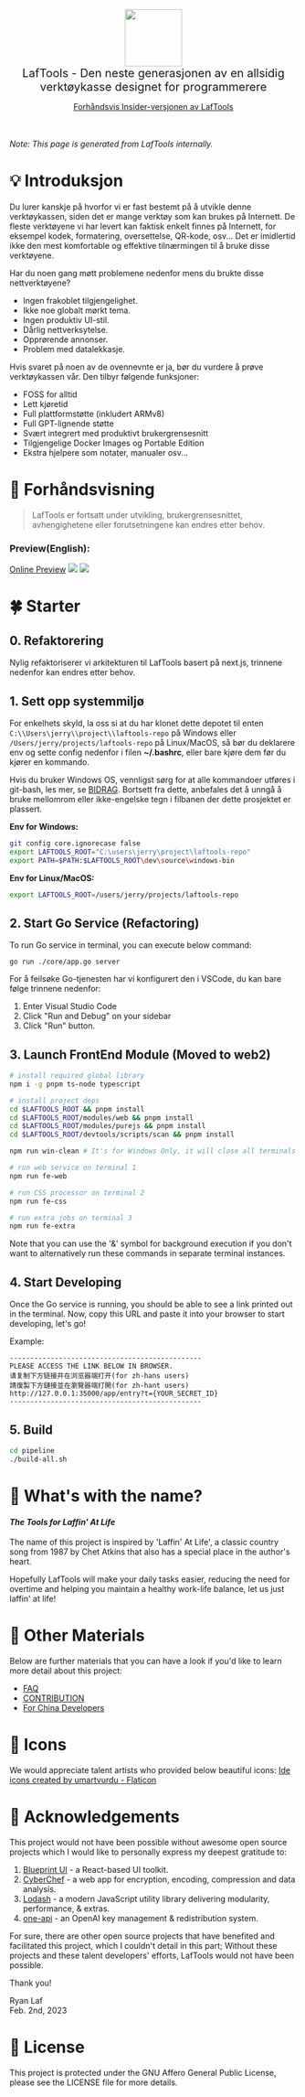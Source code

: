 <p align="center">
<img width="100" src="https://github.com/work7z/LafTools/blob/dev/modules/web2/public/static/icon.png?raw=true"></img>
<br>
<span style="font-size:20px">LafTools - Den neste generasjonen av en allsidig verktøykasse designet for programmerere
</span>
<center>
<div style="text-align:center;">
<a target="_blank" href="http://cloud.laf-tools.com">Forhåndsvis Insider-versjonen av LafTools</a>
</div>
</center>
<br><br>
</p>

<i>Note: This page is generated from LafTools internally.</i>

# 💡 Introduksjon

Du lurer kanskje på hvorfor vi er fast bestemt på å utvikle denne verktøykassen, siden det er mange verktøy som kan brukes på Internett. De fleste verktøyene vi har levert kan faktisk enkelt finnes på Internett, for eksempel kodek, formatering, oversettelse, QR-kode, osv... Det er imidlertid ikke den mest komfortable og effektive tilnærmingen til å bruke disse verktøyene.

Har du noen gang møtt problemene nedenfor mens du brukte disse nettverktøyene?

- Ingen frakoblet tilgjengelighet.
- Ikke noe globalt mørkt tema.
- Ingen produktiv UI-stil.
- Dårlig nettverksytelse.
- Opprørende annonser.
- Problem med datalekkasje.

Hvis svaret på noen av de ovennevnte er ja, bør du vurdere å prøve verktøykassen vår. Den tilbyr følgende funksjoner:

- FOSS for alltid
- Lett kjøretid
- Full plattformstøtte (inkludert ARMv8)
- Full GPT-lignende støtte
- Svært integrert med produktivt brukergrensesnitt
- Tilgjengelige Docker Images og Portable Edition
- Ekstra hjelpere som notater, manualer osv...

# 🌠 Forhåndsvisning

> LafTools er fortsatt under utvikling, brukergrensesnittet, avhengighetene eller forutsetningene kan endres etter behov.

### Preview(English):

[Online Preview](http://cloud.laf-tools.com)
![](https://github.com/work7z/LafTools/blob/dev/devtools/images/preview.png?raw=true)
![](https://github.com/work7z/LafTools/blob/dev/devtools/images/preview-dark.png?raw=true)

# 🍀 Starter

## 0. Refaktorering

Nylig refaktoriserer vi arkitekturen til LafTools basert på next.js, trinnene nedenfor kan endres etter behov.

## 1. Sett opp systemmiljø

For enkelhets skyld, la oss si at du har klonet dette depotet til enten `C:\\Users\jerry\\project\\laftools-repo` på Windows eller `/Users/jerry/projects/laftools-repo` på Linux/MacOS, så bør du deklarere env og sette config nedenfor i filen **~/.bashrc**, eller bare kjøre dem før du kjører en kommando.

Hvis du bruker Windows OS, vennligst sørg for at alle kommandoer utføres i git-bash, les mer, se [BIDRAG](./docs/CONTRIBUTION.md). Bortsett fra dette, anbefales det å unngå å bruke mellomrom eller ikke-engelske tegn i filbanen der dette prosjektet er plassert.

**Env for Windows:**

```bash
git config core.ignorecase false
export LAFTOOLS_ROOT="C:\users\jerry\project\laftools-repo"
export PATH=$PATH:$LAFTOOLS_ROOT\dev\source\windows-bin
```

**Env for Linux/MacOS:**

```bash
export LAFTOOLS_ROOT=/users/jerry/projects/laftools-repo
```

## 2. Start Go Service (Refactoring)

To run Go service in terminal, you can execute below command:

```shell
go run ./core/app.go server
```

For å feilsøke Go-tjenesten har vi konfigurert den i VSCode, du kan bare følge trinnene nedenfor:

1. Enter Visual Studio Code
2. Click "Run and Debug" on your sidebar
3. Click "Run" button.

## 3. Launch FrontEnd Module (Moved to web2)

```bash
# install required global library
npm i -g pnpm ts-node typescript

# install project deps
cd $LAFTOOLS_ROOT && pnpm install
cd $LAFTOOLS_ROOT/modules/web && pnpm install
cd $LAFTOOLS_ROOT/modules/purejs && pnpm install
cd $LAFTOOLS_ROOT/devtools/scripts/scan && pnpm install

npm run win-clean # It's for Windows Only, it will close all terminals and previous processes.

# run web service on terminal 1
npm run fe-web

# run CSS processor on terminal 2
npm run fe-css

# run extra jobs on terminal 3
npm run fe-extra

```

Note that you can use the '&' symbol for background execution if you don't want to alternatively run these commands in separate terminal instances.

## 4. Start Developing

Once the Go service is running, you should be able to see a link printed out in the terminal. Now, copy this URL and paste it into your browser to start developing, let's go!

Example:

```output
-----------------------------------------------
PLEASE ACCESS THE LINK BELOW IN BROWSER.
请复制下方链接并在浏览器端打开(for zh-hans users)
請復製下方鏈接並在瀏覽器端打開(for zh-hant users)
http://127.0.0.1:35000/app/entry?t={YOUR_SECRET_ID}
-----------------------------------------------
```

## 5. Build

```bash
cd pipeline
./build-all.sh
```

# 🌱 What's with the name?

#### _The Tools for Laffin' At Life_

The name of this project is inspired by 'Laffin' At Life', a classic country song from 1987 by Chet Atkins that also has a special place in the author's heart.

Hopefully LafTools will make your daily tasks easier, reducing the need for overtime and helping you maintain a healthy work-life balance, let us just laffin' at life!

# 📑 Other Materials

Below are further materials that you can have a look if you'd like to learn more detail about this project:

- [FAQ](./docs/FAQ.md)
- [CONTRIBUTION](./docs/no/CONTRIBUTION.md)
- [For China Developers](devtools/notes/common/issues.md)

# 💐 Icons

We would appreciate talent artists who provided below beautiful icons:
<a href="https://www.flaticon.com/free-icons/ide" title="ide icons">Ide icons created by umartvurdu - Flaticon</a>

# 🙏 Acknowledgements

This project would not have been possible without awesome open source projects which I would like to personally express my deepest gratitude to:

1. [Blueprint UI](https://blueprintjs.com/) - a React-based UI toolkit.
1. [CyberChef](https://github.com/gchq/CyberChef/tree/master) - a web app for encryption, encoding, compression and data analysis.
1. [Lodash](https://github.com/lodash/lodash) - a modern JavaScript utility library delivering modularity, performance, & extras.
1. [one-api](https://github.com/songquanpeng/one-api) - an OpenAI key management & redistribution system.

For sure, there are other open source projects that have benefited and facilitated this project, which I couldn't detail in this part; Without these projects and these talent developers' efforts, LafTools would not have been possible.

Thank you!

Ryan Laf  
Feb. 2nd, 2023

# 🪪 License

This project is protected under the GNU Affero General Public License, please see the LICENSE file for more details.
